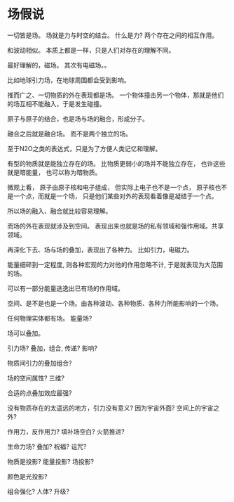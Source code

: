 场假说
==

一切皆是场。 场就是力与时空的结合。 什么是力? 两个存在之间的相互作用。

和波动相似。 本质上都是一样，只是人们对存在的理解不同。

最好理解的，磁场。 其次有电磁场。。 

比如地球引力场，在地球周围都会受到影响。

推而广之、一切物质的外在表现都是场。 一个物体撞击另一个物体，那就是他们的场互相不能融入，于是发生碰撞。

原子与原子的结合，也是场与场的融合，形成分子。

融合之后就是融合场。 而不是两个独立的场。

至于N2O之类的表达式，只是为了方便人类记忆和理解。

有型的物质就是能独立存在的场。 比物质更弱小的场并不能独立存在， 也许这些就是暗能量， 也可以称为暗物质。

微观上看， 原子由原子核和电子组成， 但实际上电子也不是一个点， 原子核也不是一个点，而就是一个场， 只是他们某些对外的表现看着像是凝结于一个点。

所以场的融入、融合就比较容易理解。

而场的外在表现就涉及到空间。 表现出来也就是场的私有领域和强作用域。共享领域。

再深化下去、场与场的叠加，表现出了各种力。 比如引力，电磁力。

能量细碎到一定程度, 则各种宏观的力对他的作用忽略不计, 于是就表现为大范围的场。

可以有一部分能量逃逸出已有场的作用域。

空间、是不是也是一个场。由各种波动、各种物质、各种力所能影响的一个场。


任何物理实体都有场。 能量场?

场可以叠加。

引力场? 叠加，组合, 传递?  影响?


物质间引力的叠加组合?

场的空间属性? 三维?

合适的点叠加效应最强?

没有物质存在的太遥远的地方，引力没有意义? 因为宇宙外面? 空间上的宇宙之外?

作用力，反作用力? 填补场空白? 火箭推进?


生命力场? 叠加? 祝福? 诅咒?



物质是投影? 能量投影? 场投影?

颜色是光投影? 

组合强化? 人体? 升级?



